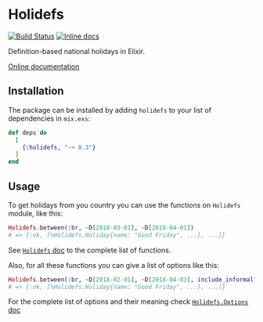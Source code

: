# Holidefs

[![Build Status](https://travis-ci.org/Teamweek/holidefs.svg?branch=master)](https://travis-ci.org/Teamweek/holidefs)
[![Inline docs](http://inch-ci.org/github/Teamweek/holidefs.svg)](http://inch-ci.org/github/Teamweek/holidefs)

Definition-based national holidays in Elixir.

[Online documentation](http://hexdocs.pm/holidefs)

## Installation

The package can be installed by adding `holidefs` to your list
of dependencies in `mix.exs`:

```elixir
def deps do
  [
    {:holidefs, "~> 0.3"}
  ]
end
```

## Usage

To get holidays from you country you can use the functions on
`Holidefs` module, like this:

```elixir
Holidefs.between(:br, ~D[2018-03-01], ~D[2018-04-01])
# => {:ok, [%Holidefs.Holiday{name: "Good Friday", ...}, ...]}
```

See [`Holidefs` doc](http://hexdocs.pm/holidefs/Holidefs) to the
complete list of functions.

Also, for all these functions you can give a list of options like
this:

```elixir
Holidefs.between(:br, ~D[2018-02-01], ~D[2018-04-03], include_informal?: true)
# => {:ok, [%Holidefs.Holiday{name: "Good Friday", ...}, ...]}
```

For the complete list of options and their meaning check
[`Holidefs.Options` doc](http://hexdocs.pm/holidefs/Holidefs.Options)
